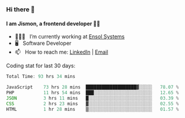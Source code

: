 ### Hi there 👋

#### I am Jismon, a frontend developer 👦🏻

- 🧑🏻‍💻   &nbsp; I’m currently working at <a href='https://www.ensolsystems.com/' target="_blank">Ensol Systems</a>
- 🖥   &nbsp; Software Developer
- 📫   &nbsp; How to reach me: <a href='https://www.linkedin.com/in/jismonthomas/'>LinkedIn</a> | <a href='mailto:hellojismonthomas@gmail.com'>Email</a>

Coding stat for last 30 days:
<!--START_SECTION:waka-->

```javascript
Total Time: 93 hrs 34 mins

JavaScript    73 hrs 28 mins  ███████████████████▓░░░░░   78.07 %
PHP           11 hrs 54 mins  ███░░░░░░░░░░░░░░░░░░░░░░   12.65 %
JSON          3 hrs 11 mins   █░░░░░░░░░░░░░░░░░░░░░░░░   03.39 %
CSS           2 hrs 23 mins   ▓░░░░░░░░░░░░░░░░░░░░░░░░   02.55 %
HTML          1 hr 28 mins    ▒░░░░░░░░░░░░░░░░░░░░░░░░   01.57 %
```

<!--END_SECTION:waka-->

<!--
**jismonthomas/jismonthomas** is a ✨ _special_ ✨ repository because its `README.md` (this file) appears on your GitHub profile.

Here are some ideas to get you started:

- 🔭 I’m currently working on ...
- 🌱 I’m currently learning ...
- 👯 I’m looking to collaborate on ...
- 🤔 I’m looking for help with ...
- 💬 Ask me about ...
- 📫 How to reach me: ...
- 😄 Pronouns: ...
- ⚡ Fun fact: ...
-->
